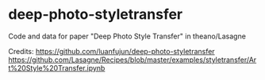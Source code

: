 # deep-photo-styletransfer
Code and data for paper "Deep Photo Style Transfer" in theano/Lasagne

Credits:
https://github.com/luanfujun/deep-photo-styletransfer 
https://github.com/Lasagne/Recipes/blob/master/examples/styletransfer/Art%20Style%20Transfer.ipynb
